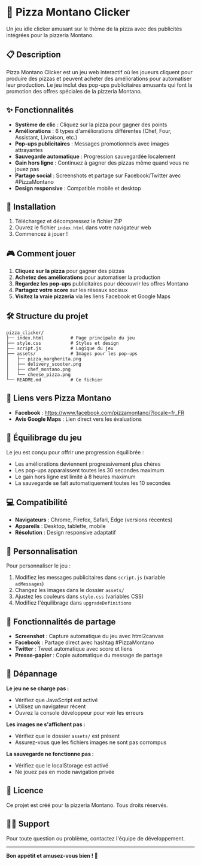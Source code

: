 # 🍕 Pizza Montano Clicker

Un jeu idle clicker amusant sur le thème de la pizza avec des publicités intégrées pour la pizzeria Montano.

## 📋 Description

Pizza Montano Clicker est un jeu web interactif où les joueurs cliquent pour produire des pizzas et peuvent acheter des améliorations pour automatiser leur production. Le jeu inclut des pop-ups publicitaires amusants qui font la promotion des offres spéciales de la pizzeria Montano.

## ✨ Fonctionnalités

- **Système de clic** : Cliquez sur la pizza pour gagner des points
- **Améliorations** : 6 types d'améliorations différentes (Chef, Four, Assistant, Livraison, etc.)
- **Pop-ups publicitaires** : Messages promotionnels avec images attrayantes
- **Sauvegarde automatique** : Progression sauvegardée localement
- **Gain hors ligne** : Continuez à gagner des pizzas même quand vous ne jouez pas
- **Partage social** : Screenshots et partage sur Facebook/Twitter avec #PizzaMontano
- **Design responsive** : Compatible mobile et desktop

## 🚀 Installation

1. Téléchargez et décompressez le fichier ZIP
2. Ouvrez le fichier `index.html` dans votre navigateur web
3. Commencez à jouer !

## 🎮 Comment jouer

1. **Cliquez sur la pizza** pour gagner des pizzas
2. **Achetez des améliorations** pour automatiser la production
3. **Regardez les pop-ups** publicitaires pour découvrir les offres Montano
4. **Partagez votre score** sur les réseaux sociaux
5. **Visitez la vraie pizzeria** via les liens Facebook et Google Maps

## 🛠️ Structure du projet

```
pizza_clicker/
├── index.html          # Page principale du jeu
├── style.css           # Styles et design
├── script.js           # Logique du jeu
├── assets/             # Images pour les pop-ups
│   ├── pizza_margherita.png
│   ├── delivery_scooter.png
│   ├── chef_montano.png
│   └── cheese_pizza.png
└── README.md           # Ce fichier
```

## 🍕 Liens vers Pizza Montano

- **Facebook** : https://www.facebook.com/pizzamontano/?locale=fr_FR
- **Avis Google Maps** : Lien direct vers les évaluations

## 🎯 Équilibrage du jeu

Le jeu est conçu pour offrir une progression équilibrée :
- Les améliorations deviennent progressivement plus chères
- Les pop-ups apparaissent toutes les 30 secondes maximum
- Le gain hors ligne est limité à 8 heures maximum
- La sauvegarde se fait automatiquement toutes les 10 secondes

## 💻 Compatibilité

- **Navigateurs** : Chrome, Firefox, Safari, Edge (versions récentes)
- **Appareils** : Desktop, tablette, mobile
- **Résolution** : Design responsive adaptatif

## 🔧 Personnalisation

Pour personnaliser le jeu :
1. Modifiez les messages publicitaires dans `script.js` (variable `adMessages`)
2. Changez les images dans le dossier `assets/`
3. Ajustez les couleurs dans `style.css` (variables CSS)
4. Modifiez l'équilibrage dans `upgradeDefinitions`

## 📱 Fonctionnalités de partage

- **Screenshot** : Capture automatique du jeu avec html2canvas
- **Facebook** : Partage direct avec hashtag #PizzaMontano
- **Twitter** : Tweet automatique avec score et liens
- **Presse-papier** : Copie automatique du message de partage

## 🐛 Dépannage

**Le jeu ne se charge pas :**
- Vérifiez que JavaScript est activé
- Utilisez un navigateur récent
- Ouvrez la console développeur pour voir les erreurs

**Les images ne s'affichent pas :**
- Vérifiez que le dossier `assets/` est présent
- Assurez-vous que les fichiers images ne sont pas corrompus

**La sauvegarde ne fonctionne pas :**
- Vérifiez que le localStorage est activé
- Ne jouez pas en mode navigation privée

## 📄 Licence

Ce projet est créé pour la pizzeria Montano. Tous droits réservés.

## 👨‍💻 Support

Pour toute question ou problème, contactez l'équipe de développement.

---

**Bon appétit et amusez-vous bien ! 🍕**

